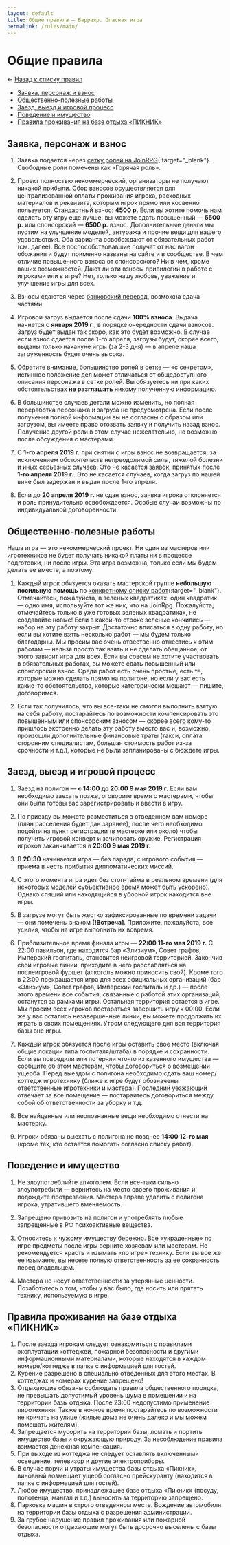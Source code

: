 ```yaml
---
layout: default
title: Общие правила — Барраяр. Опасная игра
permalink: /rules/main/
---
```


# Общие правила

&larr; [Назад к списку правил](/rules/)

- [Заявка, персонаж и взнос](/rules/main/#Заявка-персонаж-и-взнос)
- [Общественно-полезные работы](/rules/main/#Общественно-полезные-работы)
- [Заезд, выезд и игровой процесс](/rules/main/#Заезд-выезд-и-игровой-процесс)
- [Поведение и имущество](/rules/main/#Поведение-и-имущество)
- [Правила проживания на базе отдыха «ПИКНИК»](/rules/main/#Правила-проживания-на-базе-отдыха-ПИКНИК)

## Заявка, персонаж и взнос

1. Заявка подается через [сетку ролей на JoinRPG](https://joinrpg.ru/429/roles){:target="_blank"}. Свободные роли помечены как «Горячая роль».

2. Проект полностью некоммерческий, организаторы не получают никакой прибыли. Сбор взносов осуществляется для централизованной оплаты проживания игрока, расходных материалов и реквизита, которым игрок прямо или косвенно пользуется. Стандартный взнос: __4500 р.__ Если вы хотите помочь нам сделать эту игру еще лучше, вы можете сдать повышенный — __5500 р.__ или спонсорский — __6500 р.__ взнос. Дополнительные деньги мы пустим на улучшение моделей, антуража и прочие вещи для вашего удовольствия. Оба варианта освобождают от обязательных работ (см. далее). Все поспособствовавшие получат от нас вагон обожания и будут поименно названы на сайте и в сообществе. В чем отличие повышенного взноса от спонсорского? Ни в чем, кроме ваших возможностей. Дают ли эти взносы привилегии в работе с игроками или в игре? Нет, только нашу любовь, уважение и улучшение игры для всех.

3. Взносы сдаются через [банковский перевод](/org/), возможна сдача частями.

4. Игровой загруз выдается после сдачи __100% взноса__. Выдача начнется с __января 2019 г.__, в порядке очередности сдачи взносов. Загруз будет выдан так скоро, как это будет возможно. В случае если взнос сдается после 1-го апреля, загрузы будут, скорее всего, выданы только накануне игры (за 2-3 дня) — в апреле наша загруженность будет очень высока.

5. Обратите внимание, большинство ролей в сетке — «с секретом», истинное положение дел может отличаться от общедоступного описания персонажа в сетке ролей. Вы обязуетесь ни при каких обстоятельствах __не разглашать__ никому полученную информацию.

6. В большинстве случаев детали можно изменить, но полная переработка персонажа и загруза не предусмотрена. Если после получения полной информации вы не согласны с образом или загрузом, вы имеете право отозвать заявку и получить назад взнос. Получение другой роли в этом случае нежелательно, но возможно после обсуждения с мастерами.

7. С __1-го апреля 2019 г.__ при снятии с игры взнос не возвращается, за исключением обстоятельств непреодолимой силы, тяжелой болезни и иных серьезных случаев. Это не касается заявок, принятых после __1-го апреля 2019 г.__. Это не касается случаев, когда загруз по нашей вине был задержан и выдан после 1-го апреля.

8. Если до __20 апреля 2019 г.__ не сдан взнос, заявка игрока отклоняется и роль принудительно освобождается. Особые случаи возможны по индивидуальной договоренности.

## Общественно-полезные работы

Наша игра — это некоммерческий проект. Ни один из мастеров или игротехников не будет получать никакой платы ни в процессе подготовки, ни после игры. Эта игра возможна, только если мы будем делать ее вместе, а поэтому:

1. Каждый игрок обязуется оказать мастерской группе __небольшую посильную помощь__ по [конкретному списку работ](https://docs.google.com/spreadsheets/d/1MgMqavlp3X-_QhUx-ALAQDPUvBXwT3OEf8bv9mwEJDA/edit?usp=sharing){:target="_blank"}. Отмечайтесь, пожалуйста, в зеленых квадратиках: один квадратик — одно имя, используйте тот же ник, что на JoinRpg. Пожалуйста, отмечайтесь только в уже готовых зеленых квадратиках, не создавайте новые! Если в какой-то строке зеленые кончились — набор на эту работу закрыт. Достаточно вписаться в одну работу, но если вы хотите взять несколько работ — мы будем только благодарны. Мы просим вас очень отвественно отнестись к этим работам — нельзя просто так взять и не сделать обещанное, от этого зависит игра для всех. Если вы совсем не хотите участвовать в обязательных работах, вы можете сдать повышенный или спонсорский взнос. Среди работ есть очень простые, есть те, которые можно сделать прямо на полигоне, но если у вас есть какие-то обстоятельства, которые категорически мешают — пишите, договоримся.

2. Если так получилось, что вы все-таки не смогли выполнить взятую на себя работу, постарайтесь по возможности компенсировать это повышенным или спонсорским взносом — скорее всего кому-то пришлось экстренно делать эту работу вместо вас и, возможно, произошли дополнительные финансовые траты (такси, оплата сторонним специалистам, большая стоимость работ из-за срочности и т.д.), которые не были запланированы с бюждете игры.

## Заезд, выезд и игровой процесс

1. Заезд на полигон — __с 14:00 до 20:00 9 мая 2019 г.__ Если вам необходимо заехать позже, оговорите время с мастерами, чтобы они были готовы вас зарегистрировать и ввести в игру.

2. По приезду вы можете разместиться в отведенном вам номере (план расселения будет дан заранее), после чего необходимо подойти на пункт регистрации (в мастерке или около) чтобы получить игровой конверт и зачиповать оружие. Регистрация игроков заканчивается в __20:00 9 мая 2019 г.__

3. В __20:30__ начинается игра — без парада, с игрового события — приема в честь прибытия дипломатических миссий.

4. С этого момента игра идет без стоп-тайма в реальном времени (для некоторых моделей субъективное время может быть ускорено). Однако спящий или находящийся в уборной игрок находится вне игры.

5. В загрузе могут быть жестко зафиксированные по времени задачи — они помечены знаком __[!Встреча]__. Приложите, пожалуйста, все усилия, чтобы на игре выполнить их вовремя.

6. Приблизительное время финала игры — __22:00 11-го мая 2019 г.__ С 22:00 павильон, где находится бар «Элизиум», Совет графов, Имперский госпиталь, становится неигровой территорией. Закончив свои игровые линии, приходите в него расслабляться на послеигровой фуршет (алкоголь можно приносить свой). Кроме того в 22:00 прекращается игра для всех официальных организаций (бар «Элизиум», Совет графов, Имперский госпиталь и др.) — после этого времени все события, связанные с работой этих организаций, останутся за рамками игры. Остальная территория остается в игре. Мы просим всех игроков постараться завершить игру к 00:00. Если же у вас остались незавершенные линии, вы можете продолжить их играть в своих помещениях. Утром следующего дня вся территория базы вне игры.

7. Каждый игрок обязуется после игры оставить свое место (включая общие локации типа госпиталя/штаба) в порядке и сохранности. Если вы повредили или потеряли что-то из казенного имущества — сообщите об этом мастерам, чтобы договориться о возмещении ущерба. Перед выездом с полигона необходимо сдать ваш номер/коттедж игротехнику (ближе к игре будут обозначены ответственные игротехники и мастера). Последний уезжающий отвечает за все помещение — постарайтесь договориться между собой об ответственности за уборку и т.д.

8. Все найденные или неопознанные вещи необходимо отнести на мастерку.

9. Игроки обязаны выехать с полигона не позднее __14:00 12-го мая__ (кроме тех, кто остается помогать согласно списку работ).

## Поведение и имущество

1. Не злоупотребляйте алкоголем. Если все-таки сильно злоупотребили — вернитесь на место своего проживания и подождите протрезвения. Мастера вправе удалить с полигона игрока, утратившего вменяемость.

2. Запрещено привозить на полигон и употреблять любые запрещенные в РФ психоактивные вещества.

3. Относитесь к чужому имуществу бережно. Все «украденные» по игре предметы после игры верните хозяевам или мастерам. Не рекомендуется красть и изымать «по игре» технику. Если вы все же ее изымаете, вы несете полную ответственность за ее сохранность перед владельцем.

4. Мастера не несут ответственности за утерянные ценности. Позаботьтесь о том, чтобы у вас было, где носить или прятать технику, используемую в игре.

## Правила проживания на базе отдыха «ПИКНИК» 

1. После заезда игрокам следует ознакомиться с правилами эксплуатации коттеджей, пожарной безопасности и другими информационными материалами, которые находятся в каждом номере/коттедже в папке с информацией для гостей.
2. Курение разрешено в специально отведенных для этого местах. В коттеджах и номерах курение запрещено! 
3. Отдыхающие обязаны соблюдать правила общественного порядка, не превышать допустимый уровень шума в помещении и на территории базы отдыха. После 23:00 недопустимо применение пиротехники. Также в ночное время постарайтесь по возможности не кричать на улице (жилые дома не очень далеко и мы можем помешать жителям).
4. Запрещается мусорить на территории базы, ломать и портить имущество базы и окружающую природу. За несоблюдение правила взимается денежная компенсация. 
5. При выходе из коттеджа не следует оставлять включенными освещение, телевизор и другие электроприборы.
6. В случае порчи и утраты имущества базы отдыха «Пикник», виновный возмещает ущерб согласно прейскуранту (находится в папке с информацией для гостей). 
7. Любое имущество, принадлежащее базе отдыха «Пикник» (посуду, полотенца, мангал и т.д.) выносить за территорию запрещено.
8. Парковка машин в строго отведенном месте. Вождение автомобиля на территории базы отдыха с разрешения администрации. 
9. За грубое нарушение правил проживания или пожарной безопасности отдыхающие могут быть досрочно выселены с базы отдыха.
